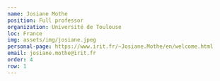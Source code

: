 ```yaml
---
name: Josiane Mothe
position: Full professor
organization: Université de Toulouse
loc: France
img: assets/img/josiane.jpeg
personal-page: https://www.irit.fr/~Josiane.Mothe/en/welcome.html
email: josiane.mothe@irit.fr
order: 4
row: 1
---
```


